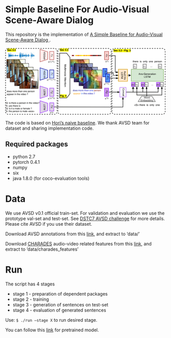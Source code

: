 #  Simple Baseline For Audio-Visual Scene-Aware Dialog

This repository is the implementation of [A Simple Baseline for Audio-Visual Scene-Aware Dialog
](https://arxiv.org/abs/1904.05876v1). 

<img src="img/overview_new-1.png">

The code is based on [Hori’s naive baseline](https://github.com/dialogtekgeek/AudioVisualSceneAwareDialog). We thank AVSD team for dataset and sharing implementation code.

## Required packages

- python 2.7
- pytorch 0.4.1
- numpy
- six
- java 1.8.0   (for coco-evaluation tools)

# Data

We use AVSD v0.1 official train-set. For validation and evaluation we use the prototype val-set and test-set. See [DSTC7 AVSD challenge](https://github.com/hudaAlamri/DSTC7-Audio-Visual-Scene-Aware-Dialog-AVSD-Challenge)  for more details. Please cite AVSD if you use their dataset.

Download AVSD annotations from this [link](https://technionmail-my.sharepoint.com/:u:/r/personal/idansc_campus_technion_ac_il/Documents/Deep/AudioVisualSceneAwareDialog/data/data_dl/annotations.tar?csf=1&e=kfZfl5), and extract to ‘data/’


Download [CHARADES](https://allenai.org/plato/charades/) audio-video related features from this [link](https://technionmail-my.sharepoint.com/:u:/g/personal/idansc_campus_technion_ac_il/EfvLzuCm6XpKmTzgpHTWlzIBsyd5qX7FbOwgkLp0_GzFag?e=8BF2LC), and extract to ‘data/charades_features’

# Run

The script has 4 stages

- stage 1 - preparation of dependent packages
- stage 2 - training
- stage 3 - generation of sentences on test-set
- stage 4 - evaluation of generated sentences


Use: ```$ ./run —stage X``` to run desired stage.

You can follow this [link](https://technionmail-my.sharepoint.com/:f:/g/personal/idansc_campus_technion_ac_il/EoJY-0H1KWJImhXoAI_pUf0BnhIE3d-aqRppM6jxnMOuYQ?e=CAngKx) for pretrained model.

